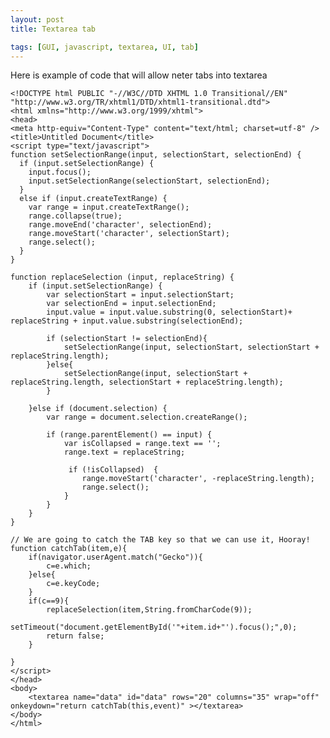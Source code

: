 ```yaml
---
layout: post
title: Textarea tab

tags: [GUI, javascript, textarea, UI, tab]
---
```


Here is example of code that will allow neter tabs into textarea

    <!DOCTYPE html PUBLIC "-//W3C//DTD XHTML 1.0 Transitional//EN" "http://www.w3.org/TR/xhtml1/DTD/xhtml1-transitional.dtd">
    <html xmlns="http://www.w3.org/1999/xhtml">
    <head>
    <meta http-equiv="Content-Type" content="text/html; charset=utf-8" />
    <title>Untitled Document</title>
    <script type="text/javascript">
    function setSelectionRange(input, selectionStart, selectionEnd) {
      if (input.setSelectionRange) {
        input.focus();
        input.setSelectionRange(selectionStart, selectionEnd);
      }
      else if (input.createTextRange) {
        var range = input.createTextRange();
        range.collapse(true);
        range.moveEnd('character', selectionEnd);
        range.moveStart('character', selectionStart);
        range.select();
      }
    }

    function replaceSelection (input, replaceString) {
        if (input.setSelectionRange) {
            var selectionStart = input.selectionStart;
            var selectionEnd = input.selectionEnd;
            input.value = input.value.substring(0, selectionStart)+ replaceString + input.value.substring(selectionEnd);

            if (selectionStart != selectionEnd){
                setSelectionRange(input, selectionStart, selectionStart +   replaceString.length);
            }else{
                setSelectionRange(input, selectionStart + replaceString.length, selectionStart + replaceString.length);
            }

        }else if (document.selection) {
            var range = document.selection.createRange();

            if (range.parentElement() == input) {
                var isCollapsed = range.text == '';
                range.text = replaceString;

                 if (!isCollapsed)  {
                    range.moveStart('character', -replaceString.length);
                    range.select();
                }
            }
        }
    }

    // We are going to catch the TAB key so that we can use it, Hooray!
    function catchTab(item,e){
        if(navigator.userAgent.match("Gecko")){
            c=e.which;
        }else{
            c=e.keyCode;
        }
        if(c==9){
            replaceSelection(item,String.fromCharCode(9));
            setTimeout("document.getElementById('"+item.id+"').focus();",0);
            return false;
        }

    }
    </script>
    </head>
    <body>
        <textarea name="data" id="data" rows="20" columns="35" wrap="off" onkeydown="return catchTab(this,event)" ></textarea>
    </body>
    </html>
